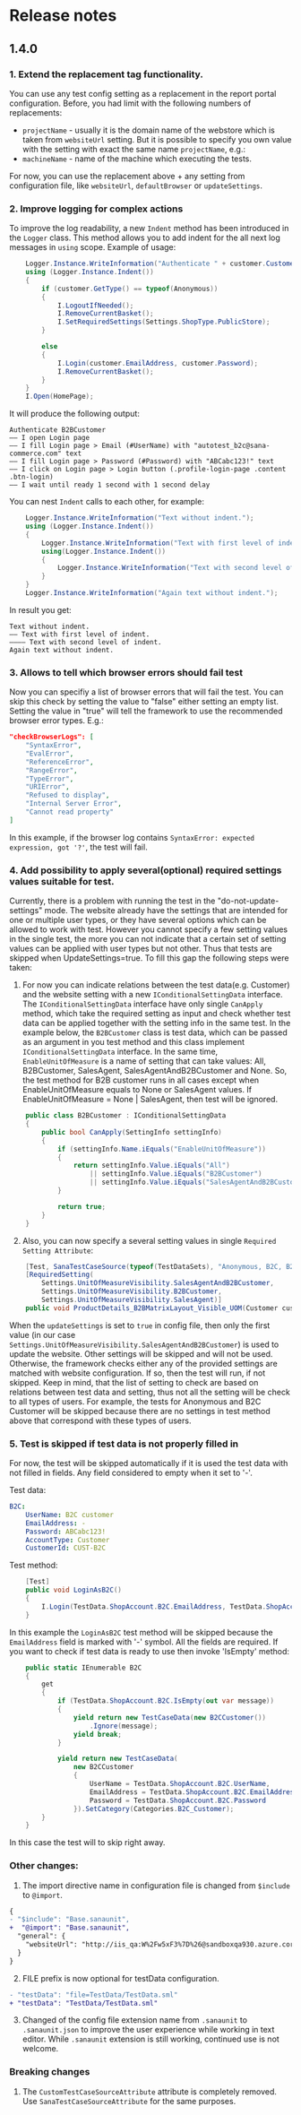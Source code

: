 # Release notes

## 1.4.0

### 1. Extend the replacement tag functionality.
You can use any test config setting as a replacement in the report portal configuration.
Before, you had limit with the following numbers of replacements:
- `projectName` - usually it is the domain name of the webstore which is taken from `websiteUrl` setting. But it is possible to specify you own value with the setting with exact the same name `projectName`, e.g.:
- `machineName` - name of the machine which executing the tests.

For now, you can use the replacement above + any setting from configuration file, like `websiteUrl`, `defaultBrowser` or `updateSettings`.

### 2. Improve logging for complex actions
To improve the log readability, a new `Indent` method has been introduced in the `Logger` class. 
This method allows you to add indent for the all next log messages in `using` scope. 
Example of usage: 
```csharp
    Logger.Instance.WriteInformation("Authenticate " + customer.CustomerType);
    using (Logger.Instance.Indent())
    {
        if (customer.GetType() == typeof(Anonymous))
        {
            I.LogoutIfNeeded();
            I.RemoveCurrentBasket();
            I.SetRequiredSettings(Settings.ShopType.PublicStore);
        }

        else
        {
            I.Login(customer.EmailAddress, customer.Password);
            I.RemoveCurrentBasket();
        }
    }
    I.Open(HomePage);
```

It will produce the following output:
```
Authenticate B2BCustomer
—— I open Login page
—— I fill Login page > Email (#UserName) with "autotest_b2c@sana-commerce.com" text
—— I fill Login page > Password (#Password) with "ABCabc123!" text
—— I click on Login page > Login button (.profile-login-page .content .btn-login)
—— I wait until ready 1 second with 1 second delay
```

You can nest `Indent` calls to each other, for example:
```csharp
    Logger.Instance.WriteInformation("Text without indent.");
    using (Logger.Instance.Indent())
    {
        Logger.Instance.WriteInformation("Text with first level of indent.");
        using(Logger.Instance.Indent()) 
        {
            Logger.Instance.WriteInformation("Text with second level of indent.").
        }
    }
    Logger.Instance.WriteInformation("Again text without indent.");
```

In result you get: 
```
Text without indent.
—— Text with first level of indent.
———— Text with second level of indent.
Again text without indent.
```

### 3. Allows to tell which browser errors should fail test
Now you can specifiy a list of browser errors that will fail the test.
You can skip this check by setting the value to "false" either setting an empty list.
Setting the value in "true" will tell the framework to use the recommended browser error types. 
E.g.:
```json
"checkBrowserLogs": [ 
    "SyntaxError", 
    "EvalError", 
    "ReferenceError", 
    "RangeError", 
    "TypeError", 
    "URIError", 
    "Refused to display",
    "Internal Server Error", 
    "Cannot read property" 
]
```
In this example, if the browser log contains `SyntaxError: expected expression, got '?'`, the test will fail.

### 4. Add possibility to apply several(optional) required settings values suitable for test.
Currently, there is a problem with running the test in the "do-not-update-settings" mode.
The website already have the settings that are intended for one or multiple user types, or they have several options which can be allowed to work with test.
However you cannot specify a few setting values in the single test, the more you can not indicate that a certain set of setting values can be applied with user types but not other.
Thus that tests are skipped when UpdateSettings=true.
To fill this gap the following steps were taken:
1. For now you can indicate relations between the test data(e.g. Customer) and the website setting with a new `IConditionalSettingData` interface.
   The `IConditionalSettingData` interface have only single `CanApply` method, which take the required setting as input and check whether test data can be applied together with the setting info in the same test. 
   In the example below, the `B2BCustomer` class is test data, which can be passed as an argument in you test method and this class implement `IConditionalSettingData` interface.
   In the same time, `EnableUnitOfMeasure` is a name of setting that can take values: All, B2BCustomer, SalesAgent, SalesAgentAndB2BCustomer and None.
   So, the test method for B2B customer runs in all cases except when EnableUnitOfMeasure equals to None or SalesAgent values. If EnableUnitOfMeasure = None | SalesAgent, then test will be ignored.
```csharp
    public class B2BCustomer : IConditionalSettingData
    {
        public bool CanApply(SettingInfo settingInfo)
        {
            if (settingInfo.Name.iEquals("EnableUnitOfMeasure"))
            {
                return settingInfo.Value.iEquals("All")
                    || settingInfo.Value.iEquals("B2BCustomer")
                    || settingInfo.Value.iEquals("SalesAgentAndB2BCustomer");
            }

            return true;
        }
    }
```
2. Also, you can now specify a several setting values in single `Required Setting Attribute`:
```csharp
    [Test, SanaTestCaseSource(typeof(TestDataSets), "Anonymous, B2C, B2B, Contact, SalesAgent")]
    [RequiredSetting(
        Settings.UnitOfMeasureVisibility.SalesAgentAndB2BCustomer, 
        Settings.UnitOfMeasureVisibility.B2BCustomer,
        Settings.UnitOfMeasureVisibility.SalesAgent)]
    public void ProductDetails_B2BMatrixLayout_Visible_UOM(Customer customer)
```
When the `updateSettings` is set to `true` in config file, then only the first value (in our case `Settings.UnitOfMeasureVisibility.SalesAgentAndB2BCustomer`) is used to update the website. 
Other settings will be skipped and will not be used.
Otherwise, the framework checks either any of the provided settings are matched with website configuration. If so, then the test will run, if not skipped.
Keep in mind, that the list of setting to check are based on relations between test data and setting, thus not all the setting will be check to all types of users.
For example, the tests for Anonymous and B2C Customer will be skipped because there are no settings in test method above that correspond with these types of users.

### 5. Test is skipped if test data is not properly filled in
For now, the test will be skipped automatically if it is used the test data with not filled in fields.
Any field considered to empty when it set to '-'. 

Test data:
```yaml
B2C:
    UserName: B2C customer
    EmailAddress: -
    Password: ABCabc123!
    AccountType: Customer
    CustomerId: CUST-B2C
```
Test method:
```csharp
    [Test]
    public void LoginAsB2C() 
    {
        I.Login(TestData.ShopAccount.B2C.EmailAddress, TestData.ShopAccount.B2C.Password);
    }
```
In this example the `LoginAsB2C` test method will be skipped because the `EmailAddress` field is marked with '-' symbol.
All the fields are required.
If you want to check if test data is ready to use then invoke 'IsEmpty' method:

```csharp
    public static IEnumerable B2C
    {
        get
        {
            if (TestData.ShopAccount.B2C.IsEmpty(out var message))
            {
                yield return new TestCaseData(new B2CCustomer())
                    .Ignore(message);
                yield break;
            }

            yield return new TestCaseData(
                new B2CCustomer
                {
                    UserName = TestData.ShopAccount.B2C.UserName,
                    EmailAddress = TestData.ShopAccount.B2C.EmailAddress,
                    Password = TestData.ShopAccount.B2C.Password
                }).SetCategory(Categories.B2C_Customer);
        }
    }
```
In this case the test will to skip right away.

### Other changes:
1. The import directive name in configuration file is changed from `$include` to `@import`. 
```diff
{
- "$include": "Base.sanaunit",
+  "@import": "Base.sanaunit",
  "general": {
    "websiteUrl": "http://iis_qa:W%2Fw5xF3%7D%26@sandboxqa930.azure.corp.ism.nl"
  }
}
```

2. FILE prefix is now optional for testData configuration.
```diff
- "testData": "file=TestData/TestData.sml"
+ "testData": "TestData/TestData.sml"
```

3. Changed of the config file extension name from `.sanaunit` to `.sanaunit.json` to improve the user experience while working in text editor.
While `.sanaunit` extension is still working, continued use is not welcome.

### Breaking changes
1. The `CustomTestCaseSourceAttribute` attribute is completely removed. Use `SanaTestCaseSourceAttribute` for the same purposes.